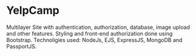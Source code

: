 # YelpCamp
Multilayer Site with authentication, authorization, database, image upload and other features.
Styling and front-end authorization done using Bootstrap.
Technoligies used: NodeJs, EJS, ExpressJS, MongoDB and PassportJS.
